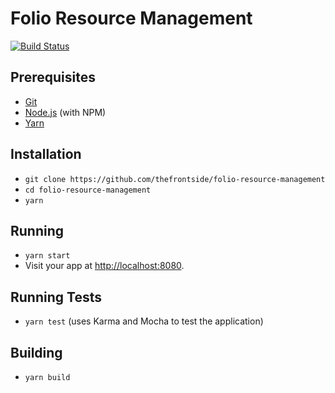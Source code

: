 # Folio Resource Management

[![Build Status](https://travis-ci.org/thefrontside/folio-resource-management.svg?branch=master)](https://travis-ci.org/thefrontside/folio-resource-management)

## Prerequisites

* [Git](https://git-scm.com/)
* [Node.js](https://nodejs.org/) (with NPM)
* [Yarn](https://yarnpkg.com/)

## Installation

* `git clone https://github.com/thefrontside/folio-resource-management`
* `cd folio-resource-management`
* `yarn`

## Running

* `yarn start`
* Visit your app at [http://localhost:8080](http://localhost:8080).

## Running Tests

* `yarn test` (uses Karma and Mocha to test the application)

## Building

* `yarn build`
